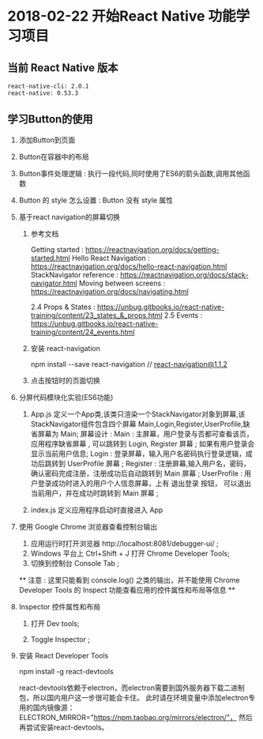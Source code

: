 # 2018-02-22 开始React Native 功能学习项目

## 当前 React Native 版本

```
react-native-cli: 2.0.1
react-native: 0.53.3
```

## 学习Button的使用

1. 添加Button到页面
2. Button在容器中的布局
3. Button事件处理逻辑 : 执行一段代码,同时使用了ES6的箭头函数,调用其他函数
4. Button 的 style 怎么设置 : Button 没有 style 属性
5. 基于react navigation的屏幕切换
        
	1. 参考文档

		Getting started : https://reactnavigation.org/docs/getting-started.html 
		Hello React Navigation : https://reactnavigation.org/docs/hello-react-navigation.html
		StackNavigator reference : https://reactnavigation.org/docs/stack-navigator.html
		Moving between screens : https://reactnavigation.org/docs/navigating.html
		
		2.4 Props & States : https://unbug.gitbooks.io/react-native-training/content/23_states_&_props.html
		2.5 Events : https://unbug.gitbooks.io/react-native-training/content/24_events.html
	2. 安装 react-navigation 

		npm install --save react-navigation	
		// react-navigation@1.1.2			
    
	3. 点击按钮时的页面切换
		
6. 分屏代码模块化实验(ES6功能)	
    
	1. App.js 定义一个App类,该类只渲染一个StackNavigator对象到屏幕,该StackNavigator组件包含四个屏幕 Main,Login,Register,UserProfile,缺省屏幕为 Main;
		屏幕设计 : 
			Main : 主屏幕，用户登录与否都可查看该页，应用程序缺省屏幕 , 可以跳转到 Login, Register 屏幕 ; 如果有用户登录会显示当前用户信息;
			Login : 登录屏幕，输入用户名密码执行登录逻辑，成功后跳转到 UserProfile 屏幕 ;
			Register : 注册屏幕,输入用户名，密码，确认密码完成注册，注册成功后自动跳转到 Main 屏幕 ;
			UserProfile : 用户登录成功时进入的用户个人信息屏幕，上有 退出登录 按钮， 可以退出当前用户，并在成功时跳转到 Main 屏幕 ;
	
	
	2. index.js 定义应用程序启动时直接进入 App

7. 使用 Google Chrome 浏览器查看控制台输出
	1. 应用运行时打开浏览器 http://localhost:8081/debugger-ui/ ;
	2. Windows 平台上 Ctrl+Shift + J 打开 Chrome Developer Tools;
	3. 切换到控制台 Console Tab ;
	
	** 注意 : 这里只能看到 console.log() 之类的输出，并不能使用 Chrome Developer Tools 的 Inspect 功能查看应用的控件属性和布局等信息 **
8. Inspector 控件属性和布局
    
	1. 打开 Dev tools;
	
	2. Toggle Inspector ;
	
9. 安装 React Developer Tools
	
	npm install -g react-devtools
	
	react-devtools依赖于electron，而electron需要到国外服务器下载二进制包，所以国内用户这一步很可能会卡住。
	此时请在环境变量中添加electron专用的国内镜像源：ELECTRON_MIRROR="https://npm.taobao.org/mirrors/electron/"，
	然后再尝试安装react-devtools。
	
	